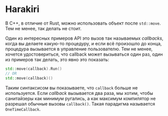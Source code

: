# Harakiri

В C++, в отличие от Rust, можно использовать объект после `std::move`. Тем не менее, так делать не стоит.

Один из интересных примеров API это вызов так называемых _callbacks_, когда вы делаете какую-то процедуру, и если всё произошло до конца, процедура вызывается в управление пользователю. Тем не менее, хочется удостовериться, что callback
может вызываться один раз, один из примеров так делать, это явно это показать:

```cpp
std::move(callback).Run()
// OR
std::move(callback)()
```

Таким синтаксисом вы показываете, что `callback` больше не используется. Если _callback_ вызывается два раза, мы хотим, чтобы
санитайзеры как минимум ругались, а как максимум компилятор не разрешал обычные вызовы `callback()`. Такая парадигма называется `OneTimeCallback`.
